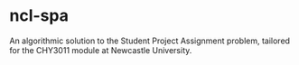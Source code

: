 # ncl-spa
An algorithmic solution to the Student Project Assignment problem, tailored for the CHY3011 module at Newcastle University.
